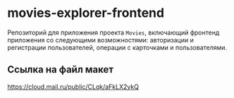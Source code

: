 # movies-explorer-frontend

Репозиторий для приложения проекта `Movies`, включающий фронтенд приложения со следующими возможностями: авторизации и регистрации пользователей, операции с карточками и пользователями. 
  

## Ссылка на файл макет 
https://cloud.mail.ru/public/CLqk/aFkLX2ykQ
